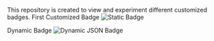 This repository is created to view and experiment different customized badges.
First Customized Badge
![Static Badge](https://img.shields.io/badge/DevOps-blue?style=for-the-badge&logo=javascript&logoColor=black&logoSize=auto&label=JavaScript&labelColor=pink&color=blue)

Dynamic Badge
![Dynamic JSON Badge](https://img.shields.io/badge/dynamic/json?url=https%3A%2F%2Fwww.geeksforgeeks.org%2Fgit%2Fgit-tutorial%2F&query=%24.branching-strategies-in-git)

